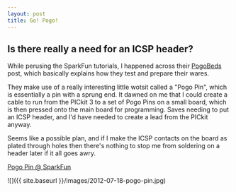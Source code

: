 ```yaml
---
layout: post
title: Go! Pogo!
---
```


## Is there really a need for an ICSP header?
While perusing the SparkFun tutorials, I happened across their [PogoBeds](http://www.sparkfun.com/tutorials/138)
post, which basically explains how they test and prepare their wares.

They make use of a really interesting little wotsit called a "Pogo Pin", which is essentially a pin with a sprung end.
It dawned on me that I could create a cable to run from the PICkit 3 to a set of Pogo Pins on a small board, which is
then pressed onto the main board for programming. Saves needing to put an ICSP header, and I'd have needed to create
a lead from the PICkit anyway.

Seems like a possible plan, and if I make the ICSP contacts on the board as plated through holes then there's nothing to
stop me from soldering on a header later if it all goes awry.

[Pogo Pin @ SparkFun](http://www.sparkfun.com/products/9173)

![]({{ site.baseurl }}/images/2012-07-18-pogo-pin.jpg)

